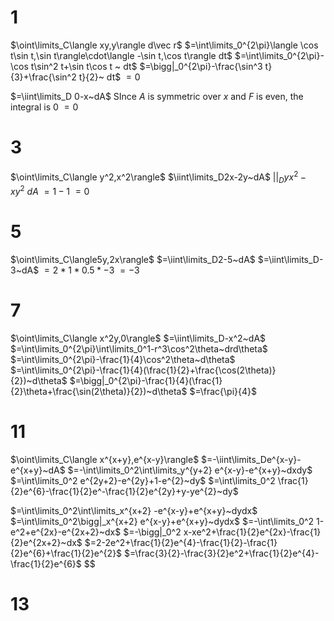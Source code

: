 # 1

$\oint\limits_C\langle xy,y\rangle d\vec r$
$=\int\limits_0^{2\pi}\langle \cos t\sin t,\sin t\rangle\cdot\langle -\sin t,\cos t\rangle dt$
$=\int\limits_0^{2\pi}-\cos t\sin^2 t+\sin t\cos t ~ dt$
$=\bigg|_0^{2\pi}-\frac{\sin^3 t}{3}+\frac{\sin^2 t}{2}~ dt$
$=0$

$=\iint\limits_D 0-x~dA$
SInce $A$ is symmetric over $x$ and $F$ is even, the integral is $0$
$=0$

# 3

$\oint\limits_C\langle y^2,x^2\rangle$
$\iint\limits_D2x-2y~dA$
$\bigg|\bigg|_Dyx^2-xy^2~dA$
$=1-1$
$=0$

# 5

$\oint\limits_C\langle5y,2x\rangle$
$=\iint\limits_D2-5~dA$
$=\iint\limits_D-3~dA$
$=2*1*0.5*-3$
$=-3$

# 7

$\oint\limits_C\langle x^2y,0\rangle$
$=\iint\limits_D-x^2~dA$
$=\int\limits_0^{2\pi}\int\limits_0^1-r^3\cos^2\theta~drd\theta$
$=\int\limits_0^{2\pi}-\frac{1}{4}\cos^2\theta~d\theta$
$=\int\limits_0^{2\pi}-\frac{1}{4}(\frac{1}{2}+\frac{\cos(2\theta)}{2})~d\theta$
$=\bigg|_0^{2\pi}-\frac{1}{4}(\frac{1}{2}\theta+\frac{\sin(2\theta)}{2})~d\theta$
$=\frac{\pi}{4}$

# 11

$\oint\limits_C\langle x^{x+y},e^{x-y}\rangle$
$=-\iint\limits_De^{x-y}-e^{x+y}~dA$
$=-\int\limits_0^2\int\limits_y^{y+2} e^{x-y}-e^{x+y}~dxdy$
$=\int\limits_0^2 e^{2y+2}-e^{2y}+1-e^{2}~dy$
$=\int\limits_0^2 \frac{1}{2}e^{6}-\frac{1}{2}e^-\frac{1}{2}e^{2y}+y-ye^{2}~dy$


$=\int\limits_0^2\int\limits_x^{x+2} -e^{x-y}+e^{x+y}~dydx$
$=\int\limits_0^2\bigg|_x^{x+2} e^{x-y}+e^{x+y}~dydx$
$=-\int\limits_0^2 1-e^2+e^{2x}-e^{2x+2}~dx$
$=-\bigg|_0^2 x-xe^2+\frac{1}{2}e^{2x}-\frac{1}{2}e^{2x+2}~dx$
$=2-2e^2+\frac{1}{2}e^{4}-\frac{1}{2}-\frac{1}{2}e^{6}+\frac{1}{2}e^{2}$
$=\frac{3}{2}-\frac{3}{2}e^2+\frac{1}{2}e^{4}-\frac{1}{2}e^{6}$
$$

# 13
